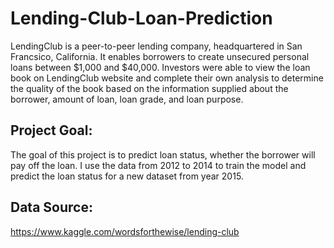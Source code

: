 # Lending-Club-Loan-Prediction

LendingClub is a peer-to-peer lending company, headquartered in San Francsico, California. It enables borrowers to create unsecured personal loans between $1,000 and $40,000. Investors were able to view the loan book on LendingClub website and complete their own analysis to determine the quality of the book based on the information supplied about the borrower, amount of loan, loan grade, and loan purpose. 

## Project Goal:

The goal of this project is to predict loan status, whether the borrower will pay off the loan. I use the data from 2012 to 2014 to train the model and predict the loan status for a new dataset from year 2015.

## Data Source:

https://www.kaggle.com/wordsforthewise/lending-club

